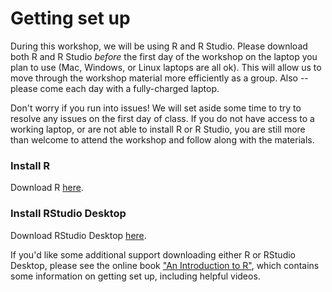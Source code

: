 # Getting set up

During this workshop, we will be using R and R Studio. Please download both R and R Studio *before* the first day of the workshop on the laptop you plan to use (Mac, Windows, or Linux laptops are all ok). This will allow us to move through the workshop material more efficiently as a group. Also -- please come each day with a fully-charged laptop.

Don't worry if you run into issues! We will set aside some time to try to resolve any issues on the first day of class. If you do not have access to a working laptop, or are not able to install R or R Studio, you are still more than welcome to attend the workshop and follow along with the materials.

### Install R

Download R [here](https://cran.r-project.org/).

### Install RStudio Desktop

Download RStudio Desktop [here](https://posit.co/download/rstudio-desktop/#download).

If you'd like some additional support downloading either R or RStudio Desktop, please see the online book ["An Introduction to R"](https://intro2r.com/installing-rstudio.html), which contains some information on getting set up, including helpful videos.